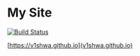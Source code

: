 # My Site
[![Build Status](https://travis-ci.org/v1shwa/v1shwa.github.io.svg?branch=base)](https://travis-ci.org/v1shwa/v1shwa.github.io)

[https://v1shwa.github.io](v1shwa.github.io)